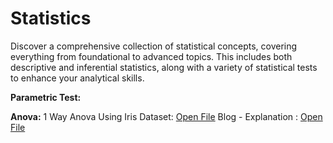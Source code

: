 # Statistics
Discover a comprehensive collection of statistical concepts, covering everything from foundational to advanced topics. This includes both descriptive and inferential statistics, along with a variety of statistical tests to enhance your analytical skills.

**Parametric Test:**

**Anova:**
1 Way Anova Using Iris Dataset: [Open File](https://github.com/Abhilash-Jose/Statistics/blob/main/One%20way%20Anova%20-%20Iris%20Dataset.ipynb)
Blog - Explanation : [Open File](https://abhilashjose.com/how-to-use-anova-for-group-comparison/#what-is-anova)





